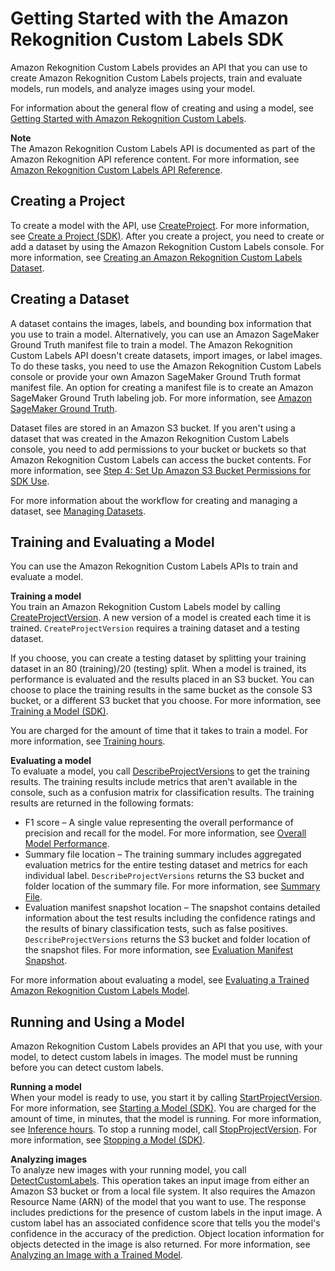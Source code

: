 # Getting Started with the Amazon Rekognition Custom Labels SDK<a name="gs-cli"></a>

Amazon Rekognition Custom Labels provides an API that you can use to create Amazon Rekognition Custom Labels projects, train and evaluate models, run models, and analyze images using your model\. 

For information about the general flow of creating and using a model, see [Getting Started with Amazon Rekognition Custom Labels](gs-introduction.md)\.

**Note**  
The Amazon Rekognition Custom Labels API is documented as part of the Amazon Rekognition API reference content\. For more information, see [Amazon Rekognition Custom Labels API Reference](custom-labels-api-reference.md)\.

## Creating a Project<a name="ud-create-project-sdk"></a>

To create a model with the API, use [CreateProject](https://docs.aws.amazon.com/rekognition/latest/dg/API_CreateProject)\. For more information, see [Create a Project \(SDK\)](cp-sdk.md)\. After you create a project, you need to create or add a dataset by using the Amazon Rekognition Custom Labels console\. For more information, see [Creating an Amazon Rekognition Custom Labels Dataset](cd-create-dataset.md)\.

## Creating a Dataset<a name="ud-create-dataset-sdk"></a>

A dataset contains the images, labels, and bounding box information that you use to train a model\. Alternatively, you can use an Amazon SageMaker Ground Truth manifest file to train a model\. The Amazon Rekognition Custom Labels API doesn't create datasets, import images, or label images\. To do these tasks, you need to use the Amazon Rekognition Custom Labels console or provide your own Amazon SageMaker Ground Truth format manifest file\. An option for creating a manifest file is to create an Amazon SageMaker Ground Truth labeling job\. For more information, see [Amazon SageMaker Ground Truth](https://docs.aws.amazon.com/sagemaker/latest/dg/sms.html)\.

Dataset files are stored in an Amazon S3 bucket\. If you aren't using a dataset that was created in the Amazon Rekognition Custom Labels console, you need to add permissions to your bucket or buckets so that Amazon Rekognition Custom Labels can access the bucket contents\. For more information, see [Step 4: Set Up Amazon S3 Bucket Permissions for SDK Use](su-sdk-bucket-permssions.md)\.

For more information about the workflow for creating and managing a dataset, see [Managing Datasets](cd-managing-datasets.md)\.

## Training and Evaluating a Model<a name="ud-train-evaluate-sdk"></a>

You can use the Amazon Rekognition Custom Labels APIs to train and evaluate a model\.

**Training a model**  
You train an Amazon Rekognition Custom Labels model by calling [CreateProjectVersion](https://docs.aws.amazon.com/rekognition/latest/dg/API_CreateProjectVersion)\. A new version of a model is created each time it is trained\. `CreateProjectVersion` requires a training dataset and a testing dataset\. 

If you choose, you can create a testing dataset by splitting your training dataset in an 80 \(training\)/20 \(testing\) split\. When a model is trained, its performance is evaluated and the results placed in an S3 bucket\. You can choose to place the training results in the same bucket as the console S3 bucket, or a different S3 bucket that you choose\. For more information, see [Training a Model \(SDK\)](tm-sdk.md)\. 

You are charged for the amount of time that it takes to train a model\. For more information, see [Training hours](https://aws.amazon.com/rekognition/pricing/#Amazon_Rekognition_Custom_Labels_pricing)\. 

**Evaluating a model**  
To evaluate a model, you call [DescribeProjectVersions](https://docs.aws.amazon.com/rekognition/latest/dg/API_DescribeProjectVersions) to get the training results\. The training results include metrics that aren't available in the console, such as a confusion matrix for classification results\. The training results are returned in the following formats: 
+ F1 score – A single value representing the overall performance of precision and recall for the model\. For more information, see [Overall Model Performance](tr-metrics-use.md#tr-f1-metric)\.
+ Summary file location – The training summary includes aggregated evaluation metrics for the entire testing dataset and metrics for each individual label\. `DescribeProjectVersions` returns the S3 bucket and folder location of the summary file\. For more information, see [Summary File](tr-summary-file-api.md)\.
+ Evaluation manifest snapshot location – The snapshot contains detailed information about the test results including the confidence ratings and the results of binary classification tests, such as false positives\. `DescribeProjectVersions` returns the S3 bucket and folder location of the snapshot files\. For more information, see [Evaluation Manifest Snapshot](tr-evaluation-manifest-snapshot-api.md)\. 

For more information about evaluating a model, see [Evaluating a Trained Amazon Rekognition Custom Labels Model](tr-train-results.md)\.

## Running and Using a Model<a name="ud-running-using"></a>

Amazon Rekognition Custom Labels provides an API that you use, with your model, to detect custom labels in images\. The model must be running before you can detect custom labels\. 

**Running a model**  
When your model is ready to use, you start it by calling [StartProjectVersion](https://docs.aws.amazon.com/rekognition/latest/dg/API_StartProjectVersion)\. For more information, see [Starting a Model \(SDK\)](rm-start-model-sdk.md)\. You are charged for the amount of time, in minutes, that the model is running\. For more information, see [Inference hours](https://aws.amazon.com/rekognition/pricing/#Amazon_Rekognition_Custom_Labels_pricing)\. To stop a running model, call [StopProjectVersion](https://docs.aws.amazon.com/rekognition/latest/dg/API_StopProjectVersion)\. For more information, see [Stopping a Model \(SDK\)](rm-stop-model-sdk.md)\. 

**Analyzing images**  
To analyze new images with your running model, you call [DetectCustomLabels](https://docs.aws.amazon.com/rekognition/latest/dg/API_DetectCustomLabels)\. This operation takes an input image from either an Amazon S3 bucket or from a local file system\. It also requires the Amazon Resource Name \(ARN\) of the model that you want to use\. The response includes predictions for the presence of custom labels in the input image\. A custom label has an associated confidence score that tells you the model's confidence in the accuracy of the prediction\. Object location information for objects detected in the image is also returned\. For more information, see [Analyzing an Image with a Trained Model](detecting-custom-labels.md)\. 